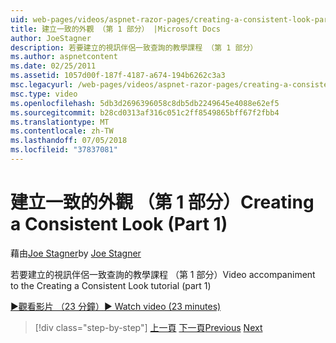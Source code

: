 ```yaml
---
uid: web-pages/videos/aspnet-razor-pages/creating-a-consistent-look-part-1
title: 建立一致的外觀 （第 1 部分） |Microsoft Docs
author: JoeStagner
description: 若要建立的視訊伴侶一致查詢的教學課程 （第 1 部分）
ms.author: aspnetcontent
ms.date: 02/25/2011
ms.assetid: 1057d00f-187f-4187-a674-194b6262c3a3
msc.legacyurl: /web-pages/videos/aspnet-razor-pages/creating-a-consistent-look-part-1
msc.type: video
ms.openlocfilehash: 5db3d2696396058c8db5db2249645e4088e62ef5
ms.sourcegitcommit: b28cd0313af316c051c2ff8549865bff67f2fbb4
ms.translationtype: MT
ms.contentlocale: zh-TW
ms.lasthandoff: 07/05/2018
ms.locfileid: "37837081"
---
```

<a name="creating-a-consistent-look-part-1"></a><span data-ttu-id="6abe7-103">建立一致的外觀 （第 1 部分）</span><span class="sxs-lookup"><span data-stu-id="6abe7-103">Creating a Consistent Look (Part 1)</span></span>
====================
<span data-ttu-id="6abe7-104">藉由[Joe Stagner](https://github.com/JoeStagner)</span><span class="sxs-lookup"><span data-stu-id="6abe7-104">by [Joe Stagner](https://github.com/JoeStagner)</span></span>

<span data-ttu-id="6abe7-105">若要建立的視訊伴侶一致查詢的教學課程 （第 1 部分）</span><span class="sxs-lookup"><span data-stu-id="6abe7-105">Video accompaniment to the Creating a Consistent Look tutorial (part 1)</span></span>

[<span data-ttu-id="6abe7-106">&#9654;觀看影片 （23 分鐘）</span><span class="sxs-lookup"><span data-stu-id="6abe7-106">&#9654; Watch video (23 minutes)</span></span>](https://channel9.msdn.com/Blogs/ASP-NET-Site-Videos/creating-a-consistent-look-part-1)

> [!div class="step-by-step"]
> <span data-ttu-id="6abe7-107">[上一頁](introduction-to-aspnet-web-programming-using-the-razor-syntax.md)
> [下一頁](creating-a-consistent-look-part-2.md)</span><span class="sxs-lookup"><span data-stu-id="6abe7-107">[Previous](introduction-to-aspnet-web-programming-using-the-razor-syntax.md)
[Next](creating-a-consistent-look-part-2.md)</span></span>
